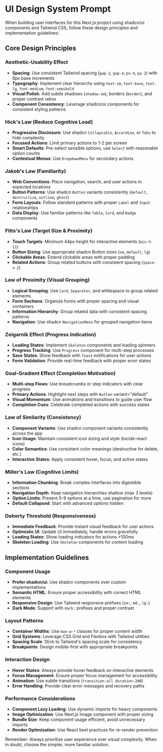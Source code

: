 # UI Design System Prompt

When building user interfaces for this Next.js project using shadcn/ui components and Tailwind CSS, follow these design principles and implementation guidelines:

## Core Design Principles

### Aesthetic-Usability Effect
- **Spacing**: Use consistent Tailwind spacing (`gap-2`, `gap-4`, `px-4`, `py-2`) with 8px base increments
- **Typography**: Implement clear hierarchy using `text-sm`, `text-base`, `text-lg`, `font-medium`, `font-semibold`
- **Visual Polish**: Add subtle shadows (`shadow-sm`), borders (`border`), and proper contrast ratios
- **Component Consistency**: Leverage shadcn/ui components for consistent styling patterns

### Hick's Law (Reduce Cognitive Load)
- **Progressive Disclosure**: Use shadcn `Collapsible`, `Accordion`, or `Tabs` to hide complexity
- **Focused Actions**: Limit primary actions to 1-2 per screen
- **Smart Defaults**: Pre-select sensible options, use `Select` with reasonable option counts
- **Contextual Menus**: Use `DropdownMenu` for secondary actions

### Jakob's Law (Familiarity)
- **Web Conventions**: Place navigation, search, and user actions in expected locations
- **Button Patterns**: Use shadcn `Button` variants consistently (`default`, `destructive`, `outline`, `ghost`)
- **Form Layouts**: Follow standard patterns with proper `Label` and `Input` relationships
- **Data Display**: Use familiar patterns like `Table`, `Card`, and `Badge` components

### Fitts's Law (Target Size & Proximity)
- **Touch Targets**: Minimum 44px height for interactive elements (`min-h-11`)
- **Button Sizing**: Use appropriate shadcn Button sizes (`sm`, `default`, `lg`)
- **Clickable Areas**: Extend clickable areas with proper padding
- **Related Actions**: Group related buttons with consistent spacing (`space-x-2`)

### Law of Proximity (Visual Grouping)
- **Logical Grouping**: Use `Card`, `Separator`, and whitespace to group related elements
- **Form Sections**: Organize forms with proper spacing and visual containers
- **Information Hierarchy**: Group related data with consistent spacing patterns
- **Navigation**: Use shadcn `NavigationMenu` for grouped navigation items

### Zeigarnik Effect (Progress Indication)
- **Loading States**: Implement `Skeleton` components and loading spinners
- **Progress Tracking**: Use `Progress` component for multi-step processes
- **Save States**: Show feedback with `Toast` notifications for user actions
- **Form Validation**: Provide real-time feedback with proper error states

### Goal-Gradient Effect (Completion Motivation)
- **Multi-step Flows**: Use breadcrumbs or step indicators with clear progress
- **Primary Actions**: Highlight next steps with `Button` variant="default"
- **Visual Momentum**: Use animations and transitions to guide user flow
- **Completion Cues**: Celebrate completed actions with success states

### Law of Similarity (Consistency)
- **Component Variants**: Use shadcn component variants consistently across the app
- **Icon Usage**: Maintain consistent icon sizing and style (lucide-react icons)
- **Color Semantics**: Use consistent color meanings (destructive for delete, etc.)
- **Interactive States**: Apply consistent hover, focus, and active states

### Miller's Law (Cognitive Limits)
- **Information Chunking**: Break complex interfaces into digestible sections
- **Navigation Depth**: Keep navigation hierarchies shallow (max 3 levels)
- **Option Limits**: Present 5-9 options at a time, use pagination for more
- **Default Collapsed**: Start with advanced options hidden

### Doherty Threshold (Responsiveness)
- **Immediate Feedback**: Provide instant visual feedback for user actions
- **Optimistic UI**: Update UI immediately, handle errors gracefully
- **Loading States**: Show loading indicators for actions >100ms
- **Skeleton Loading**: Use `Skeleton` components for content loading

## Implementation Guidelines

### Component Usage
- **Prefer shadcn/ui**: Use shadcn components over custom implementations
- **Semantic HTML**: Ensure proper accessibility with correct HTML elements
- **Responsive Design**: Use Tailwind responsive prefixes (`sm:`, `md:`, `lg:`)
- **Dark Mode**: Support with `dark:` prefixes and proper contrast

### Layout Patterns
- **Container Widths**: Use `max-w-*` classes for proper content width
- **Grid Systems**: Leverage CSS Grid and Flexbox with Tailwind utilities
- **Spacing Scale**: Stick to Tailwind's spacing scale for consistency
- **Breakpoints**: Design mobile-first with appropriate breakpoints

### Interaction Design
- **Hover States**: Always provide hover feedback on interactive elements
- **Focus Management**: Ensure proper focus management for accessibility
- **Animation**: Use subtle transitions (`transition-all duration-200`)
- **Error Handling**: Provide clear error messages and recovery paths

### Performance Considerations
- **Component Lazy Loading**: Use dynamic imports for heavy components
- **Image Optimization**: Use Next.js Image component with proper sizing
- **Bundle Size**: Keep component usage efficient, avoid unnecessary imports
- **Render Optimization**: Use React best practices for re-render prevention

Remember: Always prioritize user experience over visual complexity. When in doubt, choose the simpler, more familiar solution.

